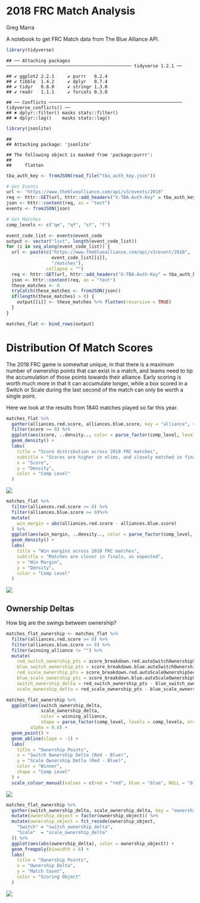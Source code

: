 2018 FRC Match Analysis
================
Greg Marra

A notebook to get FRC Match data from The Blue Alliance API.

``` r
library(tidyverse)
```

    ## ── Attaching packages ─────────────────────────────────────────────── tidyverse 1.2.1 ──

    ## ✔ ggplot2 2.2.1     ✔ purrr   0.2.4
    ## ✔ tibble  1.4.2     ✔ dplyr   0.7.4
    ## ✔ tidyr   0.8.0     ✔ stringr 1.3.0
    ## ✔ readr   1.1.1     ✔ forcats 0.3.0

    ## ── Conflicts ────────────────────────────────────────────────── tidyverse_conflicts() ──
    ## ✖ dplyr::filter() masks stats::filter()
    ## ✖ dplyr::lag()    masks stats::lag()

``` r
library(jsonlite)
```

    ## 
    ## Attaching package: 'jsonlite'

    ## The following object is masked from 'package:purrr':
    ## 
    ##     flatten

``` r
tba_auth_key <- fromJSON(read_file("tba_auth_key.json"))

# Get Events
url <- "https://www.thebluealliance.com/api/v3/events/2018"
req <- httr::GET(url, httr::add_headers("X-TBA-Auth-Key" = tba_auth_key$tba_auth_key))
json <- httr::content(req, as = "text")
events <- fromJSON(json)

# Get Matches
comp_levels <- c("qm", "qf", "sf", "f")

event_code_list <- events$event_code
output <- vector("list", length(event_code_list))
for (i in seq_along(event_code_list)) {
  url <- paste(c("https://www.thebluealliance.com/api/v3/event/2018",
                 event_code_list[[i]],
                 "/matches"),
               collapse = "")
  req <- httr::GET(url, httr::add_headers("X-TBA-Auth-Key" = tba_auth_key$tba_auth_key))
  json <- httr::content(req, as = "text")
  these_matches <- 0
  tryCatch(these_matches <- fromJSON(json))
  if(length(these_matches) > 0) {
    output[[i]] <- these_matches %>% flatten(recursive = TRUE)
  }
}

matches_flat <- bind_rows(output)
```

Distribution Of Match Scores
============================

The 2018 FRC game is somewhat unique, in that there is a maximum number of ownership points that can exist in a match, and teams need to tip the accumulation of those points towards their alliance. Early scoring is worth much more in that it can accumulate longer, while a box scored in a Switch or Scale during the last second of the match can only be worth a single point.

Here we look at the results from 1840 matches played so far this year.

``` r
matches_flat %>%
  gather(alliances.red.score, alliances.blue.score, key = "alliance", value = "score") %>%
  filter(score >= 0) %>%
  ggplot(aes(score, ..density.., color = parse_factor(comp_level, levels = comp_levels, ordered = TRUE))) +
  geom_density() +
  labs(
    title = "Score distribution across 2018 FRC matches",
    subtitle = "Scores are higher in elims, and closely matched in finals",
    x = "Score",
    y = "Density",
    color = "Comp Level"
  )
```

![](2018_matches_files/figure-markdown_github/match_score_distribution-1.png)

``` r
matches_flat %>%
  filter(alliances.red.score >= 0) %>%
  filter(alliances.blue.score >= 0)%>%
  mutate(
    win_margin = abs(alliances.red.score - alliances.blue.score)
  ) %>%
  ggplot(aes(win_margin, ..density.., color = parse_factor(comp_level, levels = comp_levels, ordered = TRUE))) +
  geom_density() +
  labs(
    title = "Win margins across 2018 FRC matches",
    subtitle = "Matches are closer in finals, as expected",
    x = "Win Margin",
    y = "Density",
    color = "Comp Level"
  )
```

![](2018_matches_files/figure-markdown_github/win_margins-1.png)

Ownership Deltas
----------------

How big are the swings between ownership?

``` r
matches_flat_ownership <- matches_flat %>%
  filter(alliances.red.score >= 0) %>%
  filter(alliances.blue.score >= 0) %>%
  filter(winning_alliance != "") %>%
  mutate(
    red_switch_ownership_pts = score_breakdown.red.autoSwitchOwnershipSec * 2 + score_breakdown.red.teleopSwitchOwnershipSec,
    blue_switch_ownership_pts = score_breakdown.blue.autoSwitchOwnershipSec * 2 + score_breakdown.blue.teleopSwitchOwnershipSec,
    red_scale_ownership_pts = score_breakdown.red.autoScaleOwnershipSec * 2 + score_breakdown.red.teleopScaleOwnershipSec,
    blue_scale_ownership_pts = score_breakdown.blue.autoScaleOwnershipSec * 2 + score_breakdown.blue.teleopScaleOwnershipSec,
    switch_ownership_delta = red_switch_ownership_pts - blue_switch_ownership_pts,
    scale_ownership_delta = red_scale_ownership_pts - blue_scale_ownership_pts)

matches_flat_ownership %>%
  ggplot(aes(switch_ownership_delta, 
             scale_ownership_delta, 
             color = winning_alliance,
             shape = parse_factor(comp_level, levels = comp_levels, ordered = TRUE)),
         alpha = 0.8) +
  geom_point() + 
  geom_abline(slope = -1) +
  labs(
    title = "Ownership Points",
    x = "Switch Ownership Delta (Red - Blue)",
    y = "Scale Ownership Detla (Red - Blue)",
    color = "Winner",
    shape = "Comp Level"
  ) + 
  scale_colour_manual(values = c(red = "red", blue = "blue", NULL = "black"))
```

![](2018_matches_files/figure-markdown_github/ownership_deltas-1.png)

``` r
matches_flat_ownership %>%
  gather(switch_ownership_delta, scale_ownership_delta, key = "ownership_object", value = "ownership_delta") %>%
  mutate(ownership_object = factor(ownership_object)) %>%
  mutate(ownership_object = fct_recode(ownership_object,
    "Switch" = "switch_ownership_delta",
    "Scale"  = "scale_ownership_delta"
  )) %>%
  ggplot(aes(abs(ownership_delta), color = ownership_object)) +
  geom_freqpoly(binwidth = 6) +
  labs(
    title = "Ownership Points",
    x = "Ownership Delta",
    y = "Match Count",
    color = "Scoring Object"
  )
```

![](2018_matches_files/figure-markdown_github/ownership_deltas-2.png)
